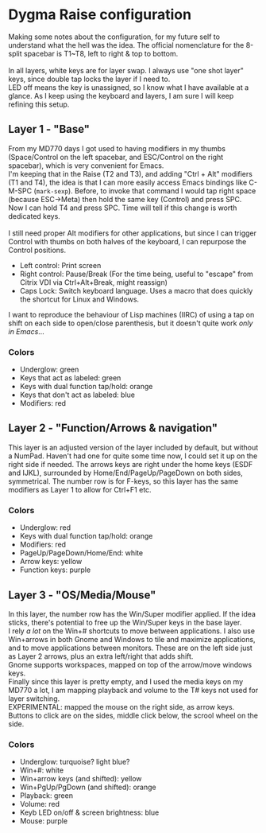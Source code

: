 # Dygma Raise configuration

Making some notes about the configuration, for my future self to understand what the hell was the idea. The official nomenclature for the 8-split spacebar is T1~T8, left to right & top to bottom.  
&nbsp;  
In all layers, white keys are for layer swap. I always use "one shot layer" keys, since double tap locks the layer if I need to.  
LED off means the key is unassigned, so I know what I have available at a glance. As I keep using the keyboard and layers, I am sure I will keep refining this setup.
 
## Layer 1 - "Base"

From my MD770 days I got used to having modifiers in my thumbs (Space/Control on the left spacebar, and ESC/Control on the right spacebar), which is very convenient for Emacs.  
I'm keeping that in the Raise (T2 and T3), and adding "Ctrl + Alt" modifiers (T1 and T4), the idea is that I can more easily access Emacs bindings like C-M-SPC (`mark-sexp`). Before, to invoke that command I would tap right space (because ESC->Meta) then hold the same key (Control) and press SPC. Now I can hold T4 and press SPC. Time will tell if this change is worth dedicated keys.  
&nbsp;  
I still need proper Alt modifiers for other applications, but since I can trigger Control with thumbs on both halves of the keyboard, I can repurpose the Control positions.   

* Left control: Print screen
* Right control: Pause/Break (For the time being, useful to "escape" from Citrix VDI via Ctrl+Alt+Break, might reassign)
* Caps Lock: Switch keyboard language. Uses a macro that does quickly the shortcut for Linux and Windows.

I want to reproduce the behaviour of Lisp machines (IIRC) of using a tap on shift on each side to open/close parenthesis, but it doesn't quite work _only in Emacs_...  

### Colors

* Underglow: green
* Keys that act as labeled: green
* Keys with dual function tap/hold: orange
* Keys that don't act as labeled: blue
* Modifiers: red 

## Layer 2 - "Function/Arrows & navigation"

This layer is an adjusted version of the layer included by default, but without a NumPad. Haven't had one for quite some time now, I could set it up on the right side if needed.
The arrows keys are right under the home keys (ESDF and IJKL), surrounded by Home/End/PageUp/PageDown on both sides, symmetrical. The number row is for F-keys, so this layer has the same modifiers as Layer 1 to allow for Ctrl+F1 etc.  

### Colors

* Underglow: red
* Keys with dual function tap/hold: orange
* Modifiers: red 
* PageUp/PageDown/Home/End: white
* Arrow keys: yellow
* Function keys: purple

## Layer 3 - "OS/Media/Mouse"

In this layer, the number row has the Win/Super modifier applied. If the idea sticks, there's potential to free up the Win/Super keys in the base layer.  
I rely _a lot_ on the Win+# shortcuts to move between applications. I also use Win+arrows in both Gnome and Windows to tile and maximize applications, and to move applications between monitors. These are on the left side just as Layer 2 arrows, plus an extra left/right that adds shift.  
Gnome supports workspaces, mapped on top of the arrow/move windows keys.  
Finally since this layer is pretty empty, and I used the media keys on my MD770 a lot, I am mapping playback and volume to the T# keys not used for layer switching.  
EXPERIMENTAL: mapped the mouse on the right side, as arrow keys. Buttons to click are on the sides, middle click below, the scrool wheel on the side.  

### Colors

* Underglow: turquoise? light blue?
* Win+#: white
* Win+arrow keys (and shifted): yellow
* Win+PgUp/PgDown (and shifted): orange
* Playback: green
* Volume: red
* Keyb LED on/off & screen brightness: blue
* Mouse: purple
